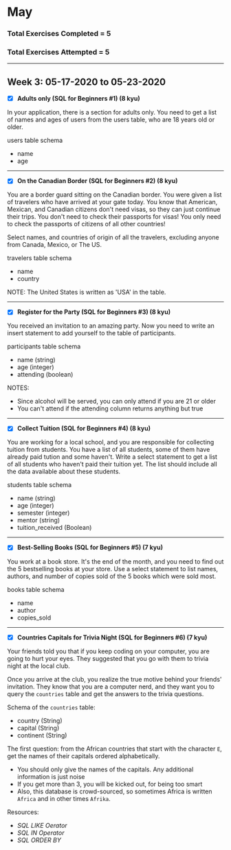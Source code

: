 # May
### Total Exercises Completed = 5

### Total Exercises Attempted = 5

-----------
## Week 3: 05-17-2020 to 05-23-2020


- [x] **Adults only (SQL for Beginners #1) (8 kyu)**

In your application, there is a section for adults only. You need to get a list of names and ages of users from the users table, who are 18 years old or older.

users table schema

* name
* age

-----------
- [x] **On the Canadian Border (SQL for Beginners #2) (8 kyu)**

You are a border guard sitting on the Canadian border. You were given a list of travelers who have arrived at your gate today. You know that American, Mexican, and Canadian citizens don't need visas, so they can just continue their trips. You don't need to check their passports for visas! You only need to check the passports of citizens of all other countries!

Select names, and countries of origin of all the travelers, excluding anyone from Canada, Mexico, or The US.

travelers table schema

* name
* country

NOTE: The United States is written as 'USA' in the table.

---------------
- [x] **Register for the Party (SQL for Beginners #3) (8 kyu)**

You received an invitation to an amazing party. Now you need to write an insert statement to add yourself to the table of participants.

participants table schema

* name (string)
* age (integer)
* attending (boolean)

NOTES:

* Since alcohol will be served, you can only attend if you are 21 or older
* You can't attend if the attending column returns anything but true

---------------
- [x] **Collect Tuition (SQL for Beginners #4) (8 kyu)**

You are working for a local school, and you are responsible for collecting tuition from students. You have a list of all students, some of them have already paid tution and some haven't. Write a select statement to get a list of all students who haven't paid their tuition yet. The list should include all the data available about these students.

students table schema

* name (string)
* age (integer)
* semester (integer)
* mentor (string)
* tuition_received (Boolean)

------------------
- [x] **Best-Selling Books (SQL for Beginners #5) (7 kyu)**

You work at a book store. It's the end of the month, and you need to find out the 5 bestselling books at your store. Use a select statement to list names, authors, and number of copies sold of the 5 books which were sold most.

books table schema

* name
* author
* copies_sold

------------
-[x] **Countries Capitals for Trivia Night (SQL for Beginners #6) (7 kyu)**

Your friends told you that if you keep coding on your computer, you are going to hurt your eyes. They suggested that you go with them to trivia night at the local club.

Once you arrive at the club, you realize the true motive behind your friends' invitation. They know that you are a computer nerd, and they want you to query the `countries` table and get the answers to the trivia questions.

Schema of the `countries` table:

* country (String)
* capital (String)
* continent (String)

The first question: from the African countries that start with the character `E`, get the names of their capitals ordered alphabetically.

* You should only give the names of the capitals. Any additional information is just noise
* If you get more than 3, you will be kicked out, for being too smart
* Also, this database is crowd-sourced, so sometimes Africa is written `Africa` and in other times `Afrika`.

Resources:

* _SQL LIKE Oerator_
* _SQL IN Operator_
* _SQL ORDER BY_
